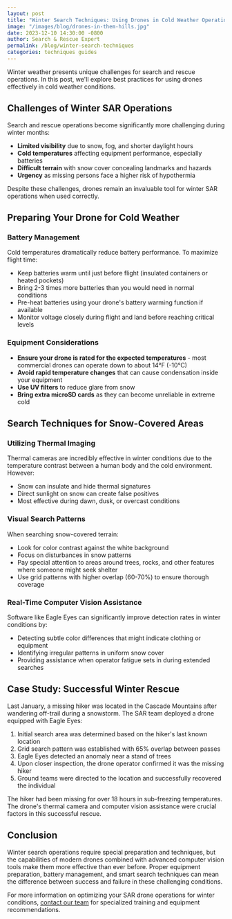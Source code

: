 ```yaml
---
layout: post
title: "Winter Search Techniques: Using Drones in Cold Weather Operations"
image: "/images/blog/drones-in-them-hills.jpg"
date: 2023-12-10 14:30:00 -0800
author: Search & Rescue Expert
permalink: /blog/winter-search-techniques
categories: techniques guides
---
```


Winter weather presents unique challenges for search and rescue operations. In this post, we'll explore best practices for using drones effectively in cold weather conditions.

## Challenges of Winter SAR Operations

Search and rescue operations become significantly more challenging during winter months:

- **Limited visibility** due to snow, fog, and shorter daylight hours
- **Cold temperatures** affecting equipment performance, especially batteries
- **Difficult terrain** with snow cover concealing landmarks and hazards
- **Urgency** as missing persons face a higher risk of hypothermia

Despite these challenges, drones remain an invaluable tool for winter SAR operations when used correctly.

## Preparing Your Drone for Cold Weather

### Battery Management

Cold temperatures dramatically reduce battery performance. To maximize flight time:

- Keep batteries warm until just before flight (insulated containers or heated pockets)
- Bring 2-3 times more batteries than you would need in normal conditions
- Pre-heat batteries using your drone's battery warming function if available
- Monitor voltage closely during flight and land before reaching critical levels

### Equipment Considerations

- **Ensure your drone is rated for the expected temperatures** - most commercial drones can operate down to about 14°F (-10°C)
- **Avoid rapid temperature changes** that can cause condensation inside your equipment
- **Use UV filters** to reduce glare from snow
- **Bring extra microSD cards** as they can become unreliable in extreme cold

## Search Techniques for Snow-Covered Areas

### Utilizing Thermal Imaging

Thermal cameras are incredibly effective in winter conditions due to the temperature contrast between a human body and the cold environment. However:

- Snow can insulate and hide thermal signatures
- Direct sunlight on snow can create false positives
- Most effective during dawn, dusk, or overcast conditions

### Visual Search Patterns

When searching snow-covered terrain:

- Look for color contrast against the white background
- Focus on disturbances in snow patterns
- Pay special attention to areas around trees, rocks, and other features where someone might seek shelter
- Use grid patterns with higher overlap (60-70%) to ensure thorough coverage

### Real-Time Computer Vision Assistance

Software like Eagle Eyes can significantly improve detection rates in winter conditions by:

- Detecting subtle color differences that might indicate clothing or equipment
- Identifying irregular patterns in uniform snow cover
- Providing assistance when operator fatigue sets in during extended searches

## Case Study: Successful Winter Rescue

Last January, a missing hiker was located in the Cascade Mountains after wandering off-trail during a snowstorm. The SAR team deployed a drone equipped with Eagle Eyes:

1. Initial search area was determined based on the hiker's last known location
2. Grid search pattern was established with 65% overlap between passes
3. Eagle Eyes detected an anomaly near a stand of trees
4. Upon closer inspection, the drone operator confirmed it was the missing hiker
5. Ground teams were directed to the location and successfully recovered the individual

The hiker had been missing for over 18 hours in sub-freezing temperatures. The drone's thermal camera and computer vision assistance were crucial factors in this successful rescue.

## Conclusion

Winter search operations require special preparation and techniques, but the capabilities of modern drones combined with advanced computer vision tools make them more effective than ever before. Proper equipment preparation, battery management, and smart search techniques can mean the difference between success and failure in these challenging conditions.

For more information on optimizing your SAR drone operations for winter conditions, [contact our team](/contact/) for specialized training and equipment recommendations. 